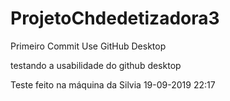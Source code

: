 # ProjetoChdedetizadora3
Primeiro Commit Use GitHub Desktop

testando a usabilidade do github desktop

Teste feito na máquina da Silvia 19-09-2019 22:17
